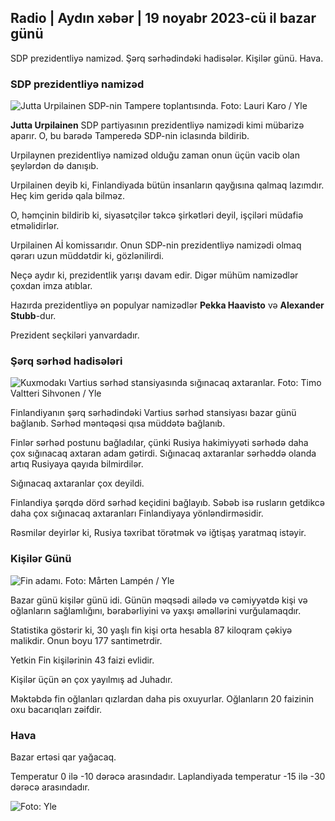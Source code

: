## Radio \| Aydın xəbər \| 19 noyabr 2023-cü il bazar günü

SDP prezidentliyə namizəd. Şərq sərhədindəki hadisələr. Kişilər günü. Hava.

### SDP prezidentliyə namizəd

![Jutta Urpilainen SDP-nin Tampere toplantısında. Foto: Lauri Karo / Yle](https://images.cdn.yle.fi/image/upload/c_crop,h_3078,w_5472,x_0,y_536/ar_1.777777777777777,c_fill,g_faces,h_pr_610.q_auto:eco/f_auto/fl_lossy/v1700390392/39-12029436559e5d3e7734)

**Jutta Urpilainen** SDP partiyasının prezidentliyə namizədi kimi mübarizə aparır. O, bu barədə Tamperedə SDP-nin iclasında bildirib.

Urpilaynen prezidentliyə namizəd olduğu zaman onun üçün vacib olan şeylərdən də danışıb.

Urpilainen deyib ki, Finlandiyada bütün insanların qayğısına qalmaq lazımdır. Heç kim geridə qala bilməz.

O, həmçinin bildirib ki, siyasətçilər təkcə şirkətləri deyil, işçiləri müdafiə etməlidirlər.

Urpilainen Aİ komissarıdır. Onun SDP-nin prezidentliyə namizədi olmaq qərarı uzun müddətdir ki, gözlənilirdi.

Neçə aydır ki, prezidentlik yarışı davam edir. Digər mühüm namizədlər çoxdan imza atıblar.

Hazırda prezidentliyə ən populyar namizədlər **Pekka Haavisto** və **Alexander** **Stubb**-dur.

Prezident seçkiləri yanvardadır.

### Şərq sərhəd hadisələri

![Kuxmodakı Vartius sərhəd stansiyasında sığınacaq axtaranlar. Foto: Timo Valtteri Sihvonen / Yle](https://images.cdn.yle.fi/image/upload/c_crop,h_2312,w_4110,x_1360,y_535/ar_1.777777777777777,c_fill,g_100,g_100,/q_auto:eco/f_auto/fl_lossy/v1700313355/39-12026836558740e2c62a)

Finlandiyanın şərq sərhədindəki Vartius sərhəd stansiyası bazar günü bağlanıb. Sərhəd məntəqəsi qısa müddətə bağlanıb.

Finlər sərhəd postunu bağladılar, çünki Rusiya hakimiyyəti sərhədə daha çox sığınacaq axtaran adam gətirdi. Sığınacaq axtaranlar sərhəddə olanda artıq Rusiyaya qayıda bilmirdilər.

Sığınacaq axtaranlar çox deyildi.

Finlandiya şərqdə dörd sərhəd keçidini bağlayıb. Səbəb isə rusların getdikcə daha çox sığınacaq axtaranları Finlandiyaya yönləndirməsidir.

Rəsmilər deyirlər ki, Rusiya təxribat törətmək və iğtişaş yaratmaq istəyir.

### Kişilər Günü

![Fin adamı. Foto: Mårten Lampén / Yle](https://images.cdn.yle.fi/image/upload/c_crop,h_3375,w_6000,x_0,y_164/ar_1.777777777777777,c_fill,g_faces,_6010h,q_auto:eco/f_auto/fl_lossy/v1700042381/39-1200843655493de62883)

Bazar günü kişilər günü idi. Günün məqsədi ailədə və cəmiyyətdə kişi və oğlanların sağlamlığını, bərabərliyini və yaxşı əməllərini vurğulamaqdır.

Statistika göstərir ki, 30 yaşlı fin kişi orta hesabla 87 kiloqram çəkiyə malikdir. Onun boyu 177 santimetrdir.

Yetkin Fin kişilərinin 43 faizi evlidir.

Kişilər üçün ən çox yayılmış ad Juhadır.

Məktəbdə fin oğlanları qızlardan daha pis oxuyurlar. Oğlanların 20 faizinin oxu bacarıqları zəifdir.

### Hava

Bazar ertəsi qar yağacaq.

Temperatur 0 ilə -10 dərəcə arasındadır. Laplandiyada temperatur -15 ilə -30 dərəcə arasındadır.

![ Foto: Yle](https://images.cdn.yle.fi/image/upload/c_crop,h_1080,w_1919,x_0,y_0/ar_1.7777777777777777,c_fill,g_faces,h_675,w_101to/d_prq.au:eco/f_auto/fl_lossy/v1700408413/39-1203034655a2c36dc32d)